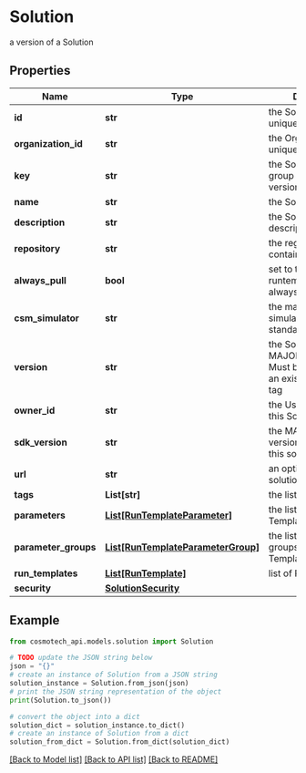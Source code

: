 # Solution

a version of a Solution

## Properties

Name | Type | Description | Notes
------------ | ------------- | ------------- | -------------
**id** | **str** | the Solution version unique identifier | [optional] [readonly] 
**organization_id** | **str** | the Organization unique identifier | [optional] [readonly] 
**key** | **str** | the Solution key which group Solution versions | [optional] 
**name** | **str** | the Solution name | [optional] 
**description** | **str** | the Solution description | [optional] 
**repository** | **str** | the registry repository containing the image | [optional] 
**always_pull** | **bool** | set to true if the runtemplate wants to always pull the image | [optional] [default to False]
**csm_simulator** | **str** | the main Cosmo Tech simulator name used in standard Run Template | [optional] 
**version** | **str** | the Solution version MAJOR.MINOR.PATCH. Must be aligned with an existing repository tag | [optional] 
**owner_id** | **str** | the User id which own this Solution | [optional] [readonly] 
**sdk_version** | **str** | the MAJOR.MINOR version used to build this solution | [optional] 
**url** | **str** | an optional URL link to solution page | [optional] 
**tags** | **List[str]** | the list of tags | [optional] 
**parameters** | [**List[RunTemplateParameter]**](RunTemplateParameter.md) | the list of Run Template Parameters | [optional] 
**parameter_groups** | [**List[RunTemplateParameterGroup]**](RunTemplateParameterGroup.md) | the list of parameters groups for the Run Templates | [optional] 
**run_templates** | [**List[RunTemplate]**](RunTemplate.md) | list of Run Template | [optional] 
**security** | [**SolutionSecurity**](SolutionSecurity.md) |  | [optional] 

## Example

```python
from cosmotech_api.models.solution import Solution

# TODO update the JSON string below
json = "{}"
# create an instance of Solution from a JSON string
solution_instance = Solution.from_json(json)
# print the JSON string representation of the object
print(Solution.to_json())

# convert the object into a dict
solution_dict = solution_instance.to_dict()
# create an instance of Solution from a dict
solution_from_dict = Solution.from_dict(solution_dict)
```
[[Back to Model list]](../README.md#documentation-for-models) [[Back to API list]](../README.md#documentation-for-api-endpoints) [[Back to README]](../README.md)


